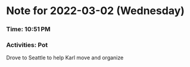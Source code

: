 # Note for 2022-03-02 (Wednesday)
### Time: 10:51 PM
### Activities: Pot

Drove to Seattle to help Karl move and organize
